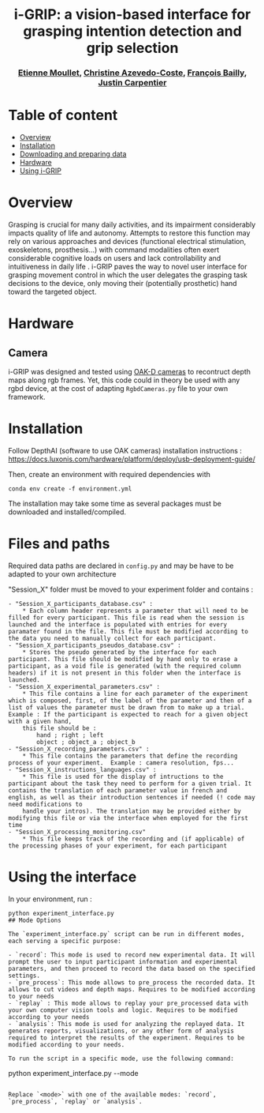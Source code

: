 <h1 align="center">
i-GRIP: a vision-based interface for grasping intention detection and grip selection
</h1>

<div align="center">
<h3>
<a href="https://github.com/emoullet">Etienne Moullet</a>,
<a href="http://imagine.enpc.fr/~aubrym/">Christine Azevedo-Coste</a>,
<a href="https://github.com/fbailly">François Bailly</a>,
<a href="https://jcarpent.github.io/">Justin Carpentier</a>
</h3>
</div>

<!-- # TODO -->
<!-- - Add the script for visualization. -->
<!-- - Upload the BOP zip files to gdrive. -->

# Table of content

- [Overview](#overview)
- [Installation](#installation)
- [Downloading and preparing data](#downloading-and-preparing-data)
- [Hardware](#hardware)
- [Using i-GRIP](#using-i-grip)

# Overview

Grasping is crucial for many daily activities, and its impairment considerably impacts quality of life and autonomy. Attempts to restore this function may rely on various approaches and devices (functional electrical stimulation, exoskeletons, prosthesis…) with command modalities often exert considerable cognitive loads on users and lack controllability and intuitiveness in daily life . i-GRIP paves the way to novel user interface for grasping movement control in which the user delegates the grasping task decisions to the device, only moving their (potentially prosthetic) hand toward the targeted object.

# Hardware

## Camera

i-GRIP was designed and tested using <a href="https://shop.luxonis.com/collections/oak-cameras-1">OAK-D cameras</a> to recontruct depth maps along rgb frames. Yet, this code could in theory be used with any rgbd device, at the cost of adapting `RgbdCameras.py` file to your own framework.

# Installation

Follow DepthAI (software to use OAK cameras) installation instructions : https://docs.luxonis.com/hardware/platform/deploy/usb-deployment-guide/

Then, create an environment with required dependencies with

```
conda env create -f environment.yml
```

The installation may take some time as several packages must be downloaded and installed/compiled.

# Files and paths

Required data paths are declared in `config.py` and may be have to be adapted to your own architecture

"Session_X" folder must be moved to your experiment folder and contains :

    - "Session_X_participants_database.csv" :
    	* Each column header represents a parameter that will need to be filled for every participant. This file is read when the session is launched and the interface is populated with entries for every paramater found in the file. This file must be modified according to the data you need to manually collect for each participant.
    - "Session_X_participants_pseudos_database.csv" :
    	* Stores the pseudo generated by the interface for each participant. This file should be modified by hand only to erase a participant, as a void file is generated (with the required column headers) if it is not present in this folder when the interface is launched.
    - "Session_X_experimental_parameters.csv" :
    	* This file contains a line for each parameter of the experiment which is composed, first, of the label of the parameter and then of a list of values the parameter must be drawn from to make up a trial. Example : If the participant is expected to reach for a given object with a given hand,
    	this file should be :
    		hand ; right ; left
    		object ; object_a ; object_b
    - "Session_X_recording_parameters.csv" :
    	* This file contains the parameters that define the recording process of your experiment.  Example : camera resolution, fps...
    - "Session_X_instructions_languages.csv" :
    	* This file is used for the display of intructions to the participant about the task they need to perform for a given trial. It contains the translation of each parameter value in french and english, as well as their introduction sentences if needed (! code may need modifications to
    	handle your intros). The translation may be provided either by modifying this file or via the interface when employed for the first time
    - "Session_X_processing_monitoring.csv"
    	* This file keeps track of the recording and (if applicable) of the processing phases of your experiment, for each participant

# Using the interface

In your environment, run :

```
python experiment_interface.py
## Mode Options

The `experiment_interface.py` script can be run in different modes, each serving a specific purpose:

- `record`: This mode is used to record new experimental data. It will prompt the user to input participant information and experimental parameters, and then proceed to record the data based on the specified settings.
- `pre_process`: This mode allows to pre_process the recorded data. It allows to cut videos and depth maps. Requires to be modified according to your needs
- `replay` : This mode allows to replay your pre_processed data with your own computer vision tools and logic. Requires to be modified according to your needs
- `analysis`: This mode is used for analyzing the replayed data. It generates reports, visualizations, or any other form of analysis required to interpret the results of the experiment. Requires to be modified according to your needs.

To run the script in a specific mode, use the following command:

```

python experiment_interface.py --mode <mode>

```

Replace `<mode>` with one of the available modes: `record`, `pre_process`, `replay` or `analysis`.
```
